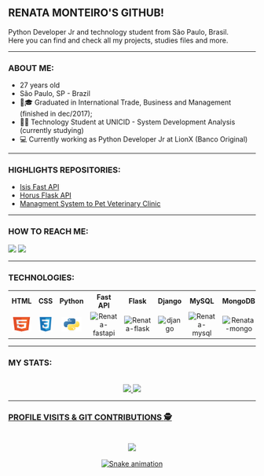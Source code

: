 ## RENATA MONTEIRO'S GITHUB!
Python Developer Jr and technology student from São Paulo, Brasil.<br>
Here you can find and check all my projects, studies files and more.
<br>
<hr>

### ABOUT ME:

- 27 years old<br>
- São Paulo, SP - Brazil <br>
- 📜🎓 Graduated in International Trade, Business and Management (finished in dec/2017);<br> 
- 🧑‍🎓 Technology Student at UNICID - System Development Analysis (currently studying)<br> 
- 💻 Currently working as Python Developer Jr at LionX (Banco Original)<br> 

<hr>

### HIGHLIGHTS REPOSITORIES:

<!-- REPO-POST-LIST:START -->
- [Isis Fast API](https://github.com/renatamoon/isis_api)
- [Horus Flask API](https://github.com/renatamoon/horus_api)
- [Managment System to Pet Veterinary Clinic](https://github.com/renatamoon/Clinica_Pet_gerenciamento_Django.git)
<!-- REPO-POST-LIST:END -->
<hr>

### HOW TO REACH ME:

  <a href = "mailto:r.cardoso.monteiro1@gmail.com"><img src="https://img.shields.io/badge/-Gmail-%23333?style=for-the-badge&logo=gmail&logoColor=white" target="_blank"></a>
  <a href="https://www.linkedin.com/in/renata-monteiro-095b59101/" target="_blank"><img src="https://img.shields.io/badge/-LinkedIn-%230077B5?style=for-the-badge&logo=linkedin&logoColor=white" target="_blank"></a>

<hr>

### TECHNOLOGIES:

<table style="text-align: center">        
    <tr>
          <th>HTML</th>
          <th>CSS</th>
          <th>Python</th>
          <th>Fast API</th>
          <th>Flask</th>
          <th>Django</th> 
          <th>MySQL</th>
          <th>MongoDB</th>
   </tr>
   <tr>    
        <td><img align="center" alt="Renata-HTML" height="30" width="40" src="https://raw.githubusercontent.com/devicons/devicon/master/icons/html5/html5-original.svg"></td>
        <td><img align="center" alt="Renata-CSS" height="30" width="40" src="https://raw.githubusercontent.com/devicons/devicon/master/icons/css3/css3-original.svg"></td>
        <td><img align="center" alt="Renata-Python" height="30" width="40" src="https://raw.githubusercontent.com/devicons/devicon/master/icons/python/python-original.svg"></td>     
        <td><img align="center" alt="Renata-fastapi" src="https://img.shields.io/badge/FastAPI-005571?style=for-the-badge&logo=fastapi"></td>
        <td><img align="center" alt="Renata-flask" src="https://img.shields.io/badge/flask-%23000.svg?style=for-the-badge&logo=flask&logoColor=white"></td>
        <td><img align="center" alt="django" src="https://img.shields.io/badge/Django-092E20?style=for-the-badge&logo=django&logoColor=green"></td>       
        <td><img align="center" alt="Renata-mysql" src="https://img.shields.io/badge/MySQL-005C84?style=for-the-badge&logo=mysql&logoColor=white"></td>   
        <td><img align="center" alt="Renata-mongo" src="https://img.shields.io/badge/MongoDB-%234ea94b.svg?style=for-the-badge&logo=mongodb&logoColor=white"></td>
  </tr>
</table>

<hr>

### MY STATS: <br>
<section>  
        <br>
      <div align="center">
        <a href="https://github.com/renatamoon">
        <img height="180em" src="https://github-readme-stats.vercel.app/api?username=renatamoon&show_icons=true&theme=calm&include_all_commits=false&count_private=true"/>
        <img height="180em" src="https://github-readme-stats.vercel.app/api/top-langs/?username=renatamoon&layout=compact&langs_count=7&theme=kacho_ga"/>
      </div>  
</section>
  <hr>  
  
### PROFILE VISITS & GIT CONTRIBUTIONS :detective: <br><br>
 <p align="center"> 
   <img alingn="center" src="https://profile-counter.glitch.me/renatamoon/count.svg" />
 </p>   
<div align="center">  
 
  ![Snake animation](https://github.com/renatamoon/renatamoon/blob/output/github-contribution-grid-snake.svg)
 
</div>  
